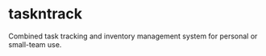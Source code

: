 # taskntrack
Combined task tracking and inventory management system for personal or small-team use.
